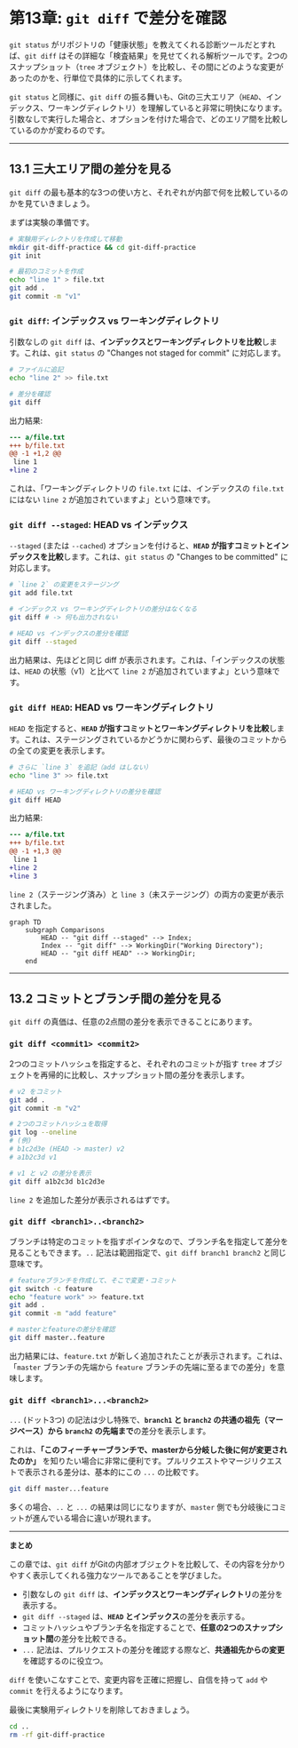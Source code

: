 # 第13章: `git diff` で差分を確認

`git status` がリポジトリの「健康状態」を教えてくれる診断ツールだとすれば、`git diff` はその詳細な「検査結果」を見せてくれる解析ツールです。2つのスナップショット（`tree` オブジェクト）を比較し、その間にどのような変更があったのかを、行単位で具体的に示してくれます。

`git status` と同様に、`git diff` の振る舞いも、Gitの三大エリア（`HEAD`、インデックス、ワーキングディレクトリ）を理解していると非常に明快になります。引数なしで実行した場合と、オプションを付けた場合で、どのエリア間を比較しているのかが変わるのです。

---

## 13.1 三大エリア間の差分を見る

`git diff` の最も基本的な3つの使い方と、それぞれが内部で何を比較しているのかを見ていきましょう。

まずは実験の準備です。
```bash
# 実験用ディレクトリを作成して移動
mkdir git-diff-practice && cd git-diff-practice
git init

# 最初のコミットを作成
echo "line 1" > file.txt
git add .
git commit -m "v1"
```

### `git diff`: インデックス vs ワーキングディレクトリ

引数なしの `git diff` は、**インデックスとワーキングディレクトリを比較**します。これは、`git status` の "Changes not staged for commit" に対応します。

```bash
# ファイルに追記
echo "line 2" >> file.txt

# 差分を確認
git diff
```
出力結果:
```diff
--- a/file.txt
+++ b/file.txt
@@ -1 +1,2 @@
 line 1
+line 2
```
これは、「ワーキングディレクトリの `file.txt` には、インデックスの `file.txt` にはない `line 2` が追加されていますよ」という意味です。

### `git diff --staged`: HEAD vs インデックス

`--staged` (または `--cached`) オプションを付けると、**`HEAD` が指すコミットとインデックスを比較**します。これは、`git status` の "Changes to be committed" に対応します。

```bash
# `line 2` の変更をステージング
git add file.txt

# インデックス vs ワーキングディレクトリの差分はなくなる
git diff # -> 何も出力されない

# HEAD vs インデックスの差分を確認
git diff --staged
```
出力結果は、先ほどと同じ diff が表示されます。これは、「インデックスの状態は、`HEAD` の状態（v1）と比べて `line 2` が追加されていますよ」という意味です。

### `git diff HEAD`: HEAD vs ワーキングディレクトリ

`HEAD` を指定すると、**`HEAD` が指すコミットとワーキングディレクトリを比較**します。これは、ステージングされているかどうかに関わらず、最後のコミットからの全ての変更を表示します。

```bash
# さらに `line 3` を追記（add はしない）
echo "line 3" >> file.txt

# HEAD vs ワーキングディレクトリの差分を確認
git diff HEAD
```
出力結果:
```diff
--- a/file.txt
+++ b/file.txt
@@ -1 +1,3 @@
 line 1
+line 2
+line 3
```
`line 2`（ステージング済み）と `line 3`（未ステージング）の両方の変更が表示されました。

```mermaid
graph TD
    subgraph Comparisons
        HEAD -- "git diff --staged" --> Index;
        Index -- "git diff" --> WorkingDir("Working Directory");
        HEAD -- "git diff HEAD" --> WorkingDir;
    end
```

---
## 13.2 コミットとブランチ間の差分を見る

`git diff` の真価は、任意の2点間の差分を表示できることにあります。

### `git diff <commit1> <commit2>`

2つのコミットハッシュを指定すると、それぞれのコミットが指す `tree` オブジェクトを再帰的に比較し、スナップショット間の差分を表示します。

```bash
# v2 をコミット
git add .
git commit -m "v2"

# 2つのコミットハッシュを取得
git log --oneline
# (例)
# b1c2d3e (HEAD -> master) v2
# a1b2c3d v1

# v1 と v2 の差分を表示
git diff a1b2c3d b1c2d3e
```
`line 2` を追加した差分が表示されるはずです。

### `git diff <branch1>..<branch2>`

ブランチは特定のコミットを指すポインタなので、ブランチ名を指定して差分を見ることもできます。`..` 記法は範囲指定で、`git diff branch1 branch2` と同じ意味です。

```bash
# featureブランチを作成して、そこで変更・コミット
git switch -c feature
echo "feature work" >> feature.txt
git add .
git commit -m "add feature"

# masterとfeatureの差分を確認
git diff master..feature
```
出力結果には、`feature.txt` が新しく追加されたことが表示されます。これは、「`master` ブランチの先端から `feature` ブランチの先端に至るまでの差分」を意味します。

### `git diff <branch1>...<branch2>`

`...` (ドット3つ) の記法は少し特殊で、**`branch1` と `branch2` の共通の祖先（マージベース）から `branch2` の先端まで**の差分を表示します。

これは、**「このフィーチャーブランチで、masterから分岐した後に何が変更されたのか」** を知りたい場合に非常に便利です。プルリクエストやマージリクエストで表示される差分は、基本的にこの `...` の比較です。

```bash
git diff master...feature
```
多くの場合、`..` と `...` の結果は同じになりますが、`master` 側でも分岐後にコミットが進んでいる場合に違いが現れます。

---
**まとめ**

この章では、`git diff` がGitの内部オブジェクトを比較して、その内容を分かりやすく表示してくれる強力なツールであることを学びました。

-   引数なしの `git diff` は、**インデックスとワーキングディレクトリ**の差分を表示する。
-   `git diff --staged` は、**`HEAD` とインデックス**の差分を表示する。
-   コミットハッシュやブランチ名を指定することで、**任意の2つのスナップショット間**の差分を比較できる。
-   `...` 記法は、プルリクエストの差分を確認する際など、**共通祖先からの変更**を確認するのに役立つ。

`diff` を使いこなすことで、変更内容を正確に把握し、自信を持って `add` や `commit` を行えるようになります。

最後に実験用ディレクトリを削除しておきましょう。
```bash
cd ..
rm -rf git-diff-practice
```

